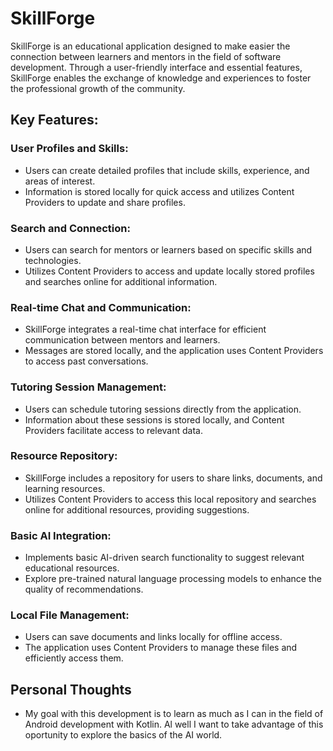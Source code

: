 # SkillForge

SkillForge is an educational application designed to make easier the connection between learners and mentors in the field of software development. Through a user-friendly interface and essential features, SkillForge enables the exchange of knowledge and experiences to foster the professional growth of the community.

## Key Features:

### User Profiles and Skills:

- Users can create detailed profiles that include skills, experience, and areas of interest.
- Information is stored locally for quick access and utilizes Content Providers to update and share profiles.

### Search and Connection:

- Users can search for mentors or learners based on specific skills and technologies.
- Utilizes Content Providers to access and update locally stored profiles and searches online for additional information.

### Real-time Chat and Communication:

- SkillForge integrates a real-time chat interface for efficient communication between mentors and learners.
- Messages are stored locally, and the application uses Content Providers to access past conversations.

### Tutoring Session Management:

- Users can schedule tutoring sessions directly from the application.
- Information about these sessions is stored locally, and Content Providers facilitate access to relevant data.

### Resource Repository:

- SkillForge includes a repository for users to share links, documents, and learning resources.
- Utilizes Content Providers to access this local repository and searches online for additional resources, providing suggestions.

### Basic AI Integration:

- Implements basic AI-driven search functionality to suggest relevant educational resources.
- Explore pre-trained natural language processing models to enhance the quality of recommendations.


### Local File Management:

- Users can save documents and links locally for offline access.
- The application uses Content Providers to manage these files and efficiently access them.

## Personal Thoughts

- My goal with this development is to learn as much as I can in the field of Android development with Kotlin. Al well I want to take advantage of this oportunity to explore the basics of the AI world.
 


